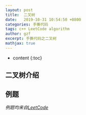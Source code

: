 ```yaml
---
layout: post
title:  二叉树
date:   2019-10-31 10:54:50 +0800
categories: 手撕代码
tags: c++ LeetCode algorithm
author: gzf
excerpt: 手撕代码之二叉树
mathjax: true
---
```


* content
{:toc}

## 二叉树介绍


## 例题
*例题均来自[LeetCode](https://leetcode-cn.com/)*